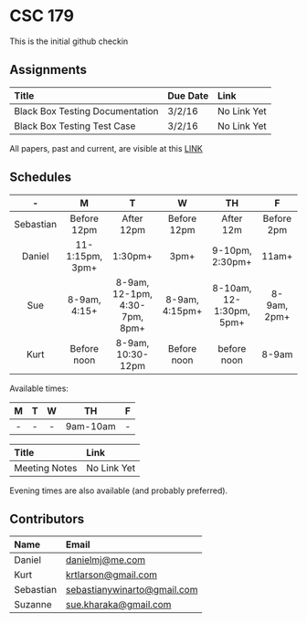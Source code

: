 # CSC 179

This is the initial github checkin

## Assignments

| Title | Due Date | Link |
|:------|:---------|:-----|
| Black Box Testing Documentation | 3/2/16 | No Link Yet |
| Black Box Testing Test Case | 3/2/16 | No Link Yet |

All papers, past and current, are visible at this [LINK](https://drive.google.com/open?id=0B01T4L-ATMLhTWtRb2VZSzYwVzA)

## Schedules

| - | M | T | W | TH | F |
|:-:|:-:|:-:|:-:|:--:|:-:|
| Sebastian | Before 12pm | After 12pm | Before 12pm | After 12m | Before 2pm |
| Daniel | 11-1:15pm, 3pm+ | 1:30pm+ | 3pm+ | 9-10pm, 2:30pm+ | 11am+ |
| Sue | 8-9am, 4:15+ | 8-9am, 12-1pm, 4:30-7pm, 8pm+ | 8-9am, 4:15pm+ | 8-10am, 12-1:30pm, 5pm+ | 8-9am, 2pm+ |
| Kurt | Before noon | 8-9am, 10:30-12pm | Before noon | before noon | 8-9am |

Available times:

| M | T | W | TH | F |
|:-:|:-:|:-:|:--:|:-:|
| - | - | - | 9am-10am | - |

| Title | Link |
|:------|:-----|
|Meeting Notes|No Link Yet|

Evening times are also available (and probably preferred).

## Contributors

| Name      | Email                       |
|:----------|:----------------------------|
| Daniel    | danielmj@me.com             |
| Kurt 	    | krtlarson@gmail.com         |
| Sebastian | sebastianywinarto@gmail.com |
| Suzanne   | sue.kharaka@gmail.com       |